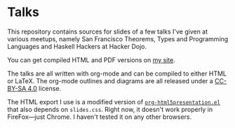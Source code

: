 # Talks

This repository contains sources for slides of a few talks I've given at various meetups, namely San Francisco Theorems, Types and Programming Languages and Haskell Hackers at Hacker Dojo.

You can get compiled HTML and PDF versions on [my site](http://jelv.is/talks).

The talks are all written with org-mode and can be compiled to either HTML or LaTeX. The org-mode outlines and diagrams are all released under a [CC-BY-SA 4.0][cc-by-sa] license.

The HTML export I use is a modified version of [`org-html5presentation.el`](https://gist.github.com/509761) that also depends on `slides.css`. Right now, it doesn't work properly in FireFox—just Chrome. I haven't tested it on any other browsers.

[cc-by-sa]: http://creativecommons.org/licenses/by-sa/4.0/
